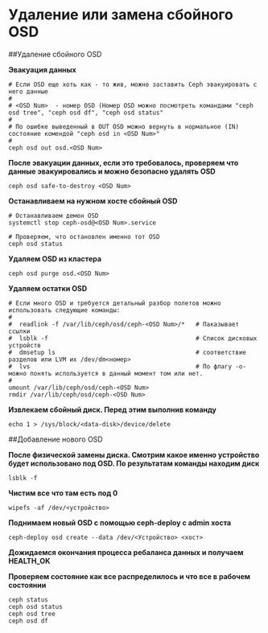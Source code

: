 #  Удаление или замена сбойного OSD

##Удаление сбойного OSD

**Эвакуация данных**

	# Если OSD еще хоть как - то жив, можно заставить Ceph эвакуировать с него данные
	# 
	# <OSD Num>  - номер OSD (Номер OSD можно посмотреть командами "ceph osd tree", "ceph osd df", "ceph osd status"
	# 
	# По ошибке выведенный в OUT OSD можно вернуть в нормальное (IN) состояние комендой "ceph osd in <OSD Num>"
	#  
	ceph osd out osd.<OSD Num>  


**После эвакуации данных, если это требовалось, проверяем что данные эвакуировались и можно безопасно удалять OSD**
 
	ceph osd safe-to-destroy <OSD Num>

**Останавливаем на нужном хосте сбойный OSD**
	
	# Останавливаем демон OSD
	systemctl stop ceph-osd@<OSD Num>.service
	
	# Проверяем, что остановлен именно тот OSD
	ceph osd status
	

**Удаляем OSD из кластера**

	ceph osd purge osd.<OSD Num>


**Удаляем остатки OSD**

	# Если много OSD и требуется детальный разбор полетов можно использовать следующие команды:
	#
	#  readlink -f /var/lib/ceph/osd/ceph-<OSD Num>/* 	# Паказывает ссылки 
	#  lsblk -f 										# Список дисковых устройств
	#  dmsetup ls										# соответствие разделов или LVM их /dev/dm<номер>
	#  lvs												# По флагу -o- можно понять используется в данный момент том или нет.
	#
	umount /var/lib/ceph/osd/ceph-<OSD Num>
	rmdir /var/lib/ceph/osd/ceph-<OSD Num>

**Извлекаем сбойный диск. Перед этим выполнив команду**

	echo 1 > /sys/block/<data-disk>/device/delete

##Добавление нового OSD


**После физической замены диска. Смотрим какое именно устройство будет использовано под OSD. По результатам команды находим диск**

	lsblk -f

**Чистим все что там есть под 0**

	wipefs -af /dev/<устройство>

**Поднимаем новый OSD c помощью ceph-deploy с admin хоста**

	ceph-deploy osd create --data /dev/<Устройство> <хост>

**Дожидаемся окончания процесса ребаланса данных и получаем HEALTH_OK**

**Проверяем состояние как все распределилось и что все в рабочем состоянии**

	ceph status
	ceph osd status
	ceph osd tree
	ceph osd df
